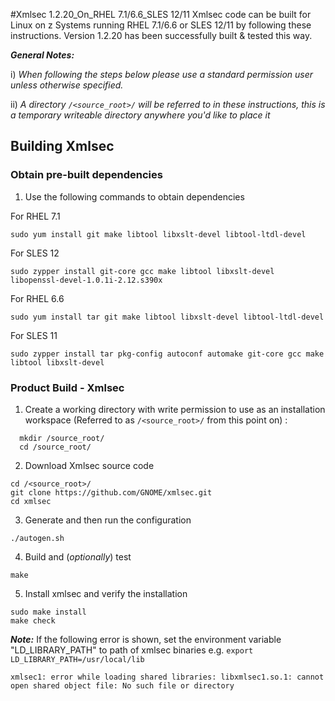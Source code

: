 #Xmlsec 1.2.20_On_RHEL 7.1/6.6_SLES 12/11
Xmlsec code can be built for Linux on z Systems running RHEL 7.1/6.6 or SLES 12/11 by following these instructions.  Version 1.2.20 has been successfully built & tested this way.

_**General Notes:**_ 

i) _When following the steps below please use a standard permission user unless otherwise specified._
	 
ii) _A directory `/<source_root>/` will be referred to in these instructions, this is a temporary writeable directory anywhere you'd like to place it_

## Building Xmlsec

### Obtain pre-built dependencies

1. Use the following commands to obtain dependencies

  For RHEL 7.1
  
  ```shell
  sudo yum install git make libtool libxslt-devel libtool-ltdl-devel
  ```
  
  For SLES 12
  
  ```shell
  sudo zypper install git-core gcc make libtool libxslt-devel libopenssl-devel-1.0.1i-2.12.s390x
  ```
  
  For RHEL 6.6
  
  ```shell
  sudo yum install tar git make libtool libxslt-devel libtool-ltdl-devel
  ```
  
  For SLES 11
  
  ```shell
  sudo zypper install tar pkg-config autoconf automake git-core gcc make libtool libxslt-devel
  ```

### Product Build - Xmlsec

1. Create a working directory with write permission to use as an installation workspace (Referred to as `/<source_root>/` from this point on) :

  ```shell
	mkdir /source_root/
	cd /source_root/
  ```

2. Download Xmlsec source code

  ```shell
  cd /<source_root>/
  git clone https://github.com/GNOME/xmlsec.git
  cd xmlsec
  ```
  
3. Generate and then run the configuration

  ```shell
  ./autogen.sh
  ```
  
4. Build and (_optionally_) test

  ```shell
  make
  ```

5. Install xmlsec and verify the installation

  ```shell
  sudo make install
  make check
  ```
  
  _**Note:**_ If the following error is shown, set the environment variable "LD_LIBRARY_PATH" to path of xmlsec binaries e.g. `export LD_LIBRARY_PATH=/usr/local/lib`

  ```shell
  xmlsec1: error while loading shared libraries: libxmlsec1.so.1: cannot open shared object file: No such file or directory
  ```